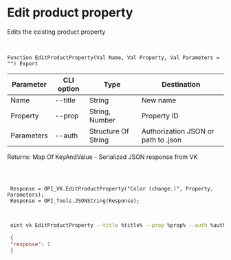 ﻿---
sidebar_position: 3
---

# Edit product property
 Edits the existing product property


<br/>


`Function EditProductProperty(Val Name, Val Property, Val Parameters = "") Export`

 | Parameter | CLI option | Type | Destination |
 |-|-|-|-|
 | Name | --title | String | New name |
 | Property | --prop | String, Number | Property ID |
 | Parameters | --auth | Structure Of String | Authorization JSON or path to .json |

 
 Returns: Map Of KeyAndValue - Serialized JSON response from VK 

<br/>




```bsl title="Code example"
 
 Response = OPI_VK.EditProductProperty("Color (change.)", Property, Parameters);
 Response = OPI_Tools.JSONString(Response);
 
```
	


```sh title="CLI command example"
 
 oint vk EditProductProperty --title %title% --prop %prop% --auth %auth%

```

```json title="Result"
 {
 "response": 1
 }
```
